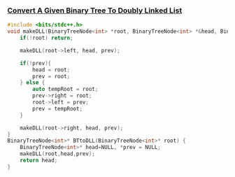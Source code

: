 ### [Convert A Given Binary Tree To Doubly Linked List](https://www.codingninjas.com/studio/problems/convert-a-given-binary-tree-to-doubly-linked-list_8230744?challengeSlug=striver-sde-challenge&leftPanelTab=0)

```cpp
#include <bits/stdc++.h> 
void makeDLL(BinaryTreeNode<int> *root, BinaryTreeNode<int> *&head, BinaryTreeNode<int> *&prev){
    if(!root) return;

    makeDLL(root->left, head, prev);

    if(!prev){
        head = root;
        prev = root;
    } else {
        auto tempRoot = root;
        prev->right = root;
        root->left = prev;
        prev = tempRoot;
    }

    makeDLL(root->right, head, prev);
}
BinaryTreeNode<int>* BTtoDLL(BinaryTreeNode<int>* root) {
    BinaryTreeNode<int>* head=NULL, *prev = NULL;
    makeDLL(root,head,prev);
    return head;
}
```